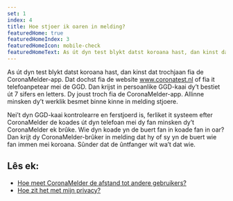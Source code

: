```yaml
---
set: 1
index: 4
title: Hoe stjoer ik oaren in melding?
featuredHome: true
featuredHomeIndex: 3
featuredHomeIcon: mobile-check
featuredHomeText: As út dyn test blykt datst koroana hast, dan kinst dat trochjaan...
---
```

As út dyn test blykt datst koroana hast, dan kinst dat trochjaan fia de CoronaMelder-app. Dat dochst fia de website www.coronatest.nl of fia it telefoanpetear mei de GGD. Dan krijst in persoanlike GGD-kaai dy’t bestiet út 7 sifers en letters. Dy joust troch fia de CoronaMelder-app. Allinne minsken dy’t werklik besmet binne kinne in melding stjoere.

Nei’t dyn GGD-kaai kontrolearre en ferstjoerd is, ferliket it systeem efter CoronaMelder de koades út dyn telefoan mei dy fan minsken dy’t CoronaMelder ek brûke. Wie dyn koade yn de buert fan in koade fan in oar? Dan krijt dy CoronaMelder-brûker in melding dat hy of sy yn de buert wie fan immen mei koroana. Sûnder dat de ûntfanger wit wa’t dat wie.

## Lês ek:
- [Hoe meet CoronaMelder de afstand tot andere gebruikers?](/{{page.lang}}/faq/2-1-hoe-meet-coronamelder-de-afstand) 
- [Hoe zit het met mijn privacy?](/{{page.lang}}/faq/2-8-hoe-zit-het-met-mijn-privacy)
